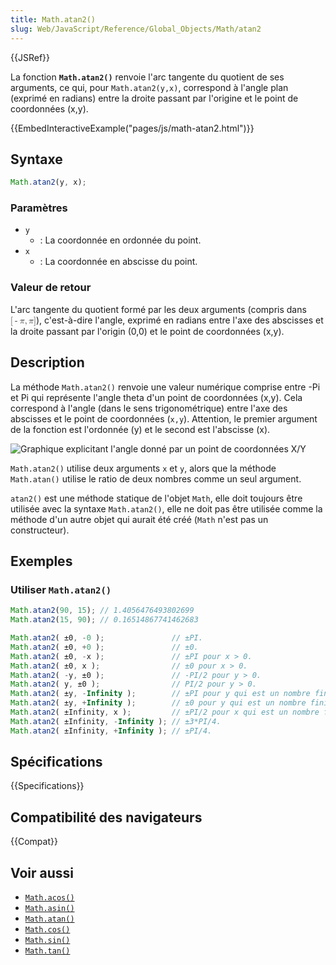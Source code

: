 ```yaml
---
title: Math.atan2()
slug: Web/JavaScript/Reference/Global_Objects/Math/atan2
---
```


{{JSRef}}

La fonction **`Math.atan2()`** renvoie l'arc tangente du quotient de ses arguments, ce qui, pour `Math.atan2(y,x)`, correspond à l'angle plan (exprimé en radians) entre la droite passant par l'origine et le point de coordonnées (x,y).

{{EmbedInteractiveExample("pages/js/math-atan2.html")}}

## Syntaxe

```js
Math.atan2(y, x);
```

### Paramètres

- `y`
  - : La coordonnée en ordonnée du point.
- `x`
  - : La coordonnée en abscisse du point.

### Valeur de retour

L'arc tangente du quotient formé par les deux arguments (compris dans <math><semantics><mrow><mo stretchy="false">[</mo><mo>-</mo><mi>π</mi><mo>,</mo><mi>π</mi><mo stretchy="false">]</mo></mrow><annotation encoding="TeX">[-\pi, \pi]</annotation></semantics></math>), c'est-à-dire l'angle, exprimé en radians entre l'axe des abscisses et la droite passant par l'origin (0,0) et le point de coordonnées (x,y).

## Description

La méthode `Math.atan2()` renvoie une valeur numérique comprise entre -Pi et Pi qui représente l'angle theta d'un point de coordonnées (x,y). Cela correspond à l'angle (dans le sens trigonométrique) entre l'axe des abscisses et le point de coordonnées (`x,y`). Attention, le premier argument de la fonction est l'ordonnée (y) et le second est l'abscisse (x).

![Graphique explicitant l'angle donné par un point de coordonnées X/Y](atan2.png)

`Math.atan2()` utilise deux arguments `x` et `y`, alors que la méthode `Math.atan()` utilise le ratio de deux nombres comme un seul argument.

`atan2()` est une méthode statique de l'objet `Math`, elle doit toujours être utilisée avec la syntaxe `Math.atan2()`, elle ne doit pas être utilisée comme la méthode d'un autre objet qui aurait été créé (`Math` n'est pas un constructeur).

## Exemples

### Utiliser `Math.atan2()`

```js
Math.atan2(90, 15); // 1.4056476493802699
Math.atan2(15, 90); // 0.16514867741462683

Math.atan2( ±0, -0 );               // ±PI.
Math.atan2( ±0, +0 );               // ±0.
Math.atan2( ±0, -x );               // ±PI pour x > 0.
Math.atan2( ±0, x );                // ±0 pour x > 0.
Math.atan2( -y, ±0 );               // -PI/2 pour y > 0.
Math.atan2( y, ±0 );                // PI/2 pour y > 0.
Math.atan2( ±y, -Infinity );        // ±PI pour y qui est un nombre fini > 0.
Math.atan2( ±y, +Infinity );        // ±0 pour y qui est un nombre fini > 0.
Math.atan2( ±Infinity, x );         // ±PI/2 pour x qui est un nombre fini.
Math.atan2( ±Infinity, -Infinity ); // ±3*PI/4.
Math.atan2( ±Infinity, +Infinity ); // ±PI/4.
```

## Spécifications

{{Specifications}}

## Compatibilité des navigateurs

{{Compat}}

## Voir aussi

- [`Math.acos()`](/fr/docs/Web/JavaScript/Reference/Global_Objects/Math/acos)
- [`Math.asin()`](/fr/docs/Web/JavaScript/Reference/Global_Objects/Math/asin)
- [`Math.atan()`](/fr/docs/Web/JavaScript/Reference/Global_Objects/Math/atan)
- [`Math.cos()`](/fr/docs/Web/JavaScript/Reference/Global_Objects/Math/cos)
- [`Math.sin()`](/fr/docs/Web/JavaScript/Reference/Global_Objects/Math/sin)
- [`Math.tan()`](/fr/docs/Web/JavaScript/Reference/Global_Objects/Math/tan)
